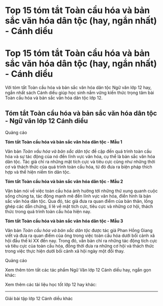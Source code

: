 # Top 15 tóm tắt Toàn cầu hóa và bản sắc văn hóa dân tộc (hay, ngắn nhất) - Cánh diều

# Top 15 tóm tắt Toàn cầu hóa và bản sắc văn hóa dân tộc (hay, ngắn nhất) - Cánh diều

Với tóm tắt Toàn cầu hóa và bản sắc văn hóa dân tộc Ngữ văn lớp 12 hay, ngắn nhất sách Cánh diều giúp học sinh nắm vững kiến thức trọng tâm bài Toàn cầu hóa và bản sắc văn hóa dân tộc lớp 12.

## Tóm tắt Toàn cầu hóa và bản sắc văn hóa dân tộc - Ngữ văn lớp 12 Cánh diều

Quảng cáo

**Tóm tắt Toàn cầu hóa và bản sắc văn hóa dân tộc - Mẫu 1**

Văn bản _Toàn vầu hóa và bản sắc dân tộc_ đề cập đến quá trình toàn cầu hóa và sự tác động của nó đến lĩnh vực văn hóa, cụ thể là bản sắc văn hóa dân tộc. Tác giả chỉ ra những mặt tích cực và tiêu cực cũng như những thời cơ và thách thức của quá trình toàn cầu hóa, từ đó đưa ra biện pháp thích hợp và thể hiện niềm tin dân tộc.

**Tóm tắt Toàn cầu hóa và bản sắc văn hóa dân tộc - Mẫu 2**

Văn bản nói về việc toàn cầu hóa ảnh hưởng tới những thứ xung quanh cuộc sống chúng ta, tác động mạnh mẽ đến lĩnh vực văn hóa, điển hình là bản sắc văn hóa dân tộc. Qua đó, tác giả đưa ra quan điểm của bản thân, lồng ghép các dẫn chứng, lí lẽ về mặt tích cực, tiêu cực và những cơ hội, thách thức trong quá trình toàn cầu hóa hiện nay.

**Tóm tắt Toàn cầu hóa và bản sắc văn hóa dân tộc - Mẫu 3**

Văn bản _Toàn cầu hóa và bản sắc dân tộc_ được tác giả Phan Hồng Giang viết và đưa ra quan điểm của ông trong việc toàn cầu hóa dưới bối cảnh xã hội đầu thế kỉ XX đến nay. Trong đó, văn bản chỉ ra những tác động tích cực và tiêu cực của toàn cầu hóa, đồng thời đưa ra những cơ hội và thách thức trong việc thực hiện dưới bối cảnh xã hội ngày một đổi thay.

Quảng cáo

Xem thêm tóm tắt các tác phẩm Ngữ Văn lớp 12 Cánh diều hay, ngắn gọn khác:

Xem thêm các tài liệu học tốt lớp 12 hay khác:

* * *

Giải bài tập lớp 12 Cánh diều khác
